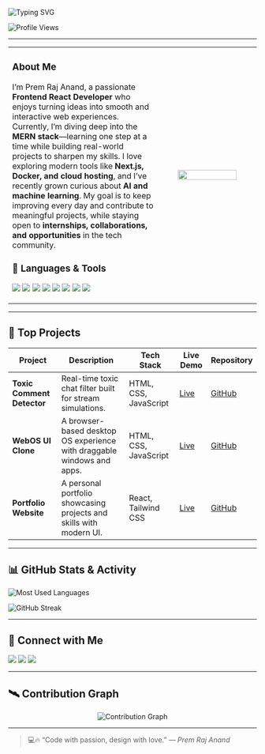 <p align="left">
  <img src="https://readme-typing-svg.demolab.com?font=Fira+Code&size=20&pause=1000&color=00C2CB&width=600&center=false&vCenter=false&repeat=true&lines=Hi+there%2C+I'm+Prem+Raj+Anand.;Frontend+React+Developer" alt="Typing SVG" />
</p>

<p align="left">
  <img src="https://komarev.com/ghpvc/?username=Premraj-87&label=Profile%20views&color=0e75b6&style=flat" alt="Profile Views" />
</p>

---

<table width="100%">
  <tr>
    <!-- Left Side (Static Text + Tech Stack) -->
    <td width="60%" valign="top" align="left">
      
###  About Me  

<p align="left">
I’m Prem Raj Anand, a passionate <b>Frontend React Developer</b> who enjoys turning ideas into smooth and interactive web experiences.  
Currently, I’m diving deep into the <b>MERN stack</b>—learning one step at a time while building real-world projects to sharpen my skills.  
I love exploring modern tools like <b>Next.js, Docker, and cloud hosting</b>, and I’ve recently grown curious about <b>AI and machine learning</b>.  
My goal is to keep improving every day and contribute to meaningful projects, while staying open to <b>internships, collaborations, and opportunities</b> in the tech community.  
</p>


### 🧰 Languages & Tools
<p>
  <img src="https://img.shields.io/badge/React-20232A?style=for-the-badge&logo=react&logoColor=61DAFB"/>
  <img src="https://img.shields.io/badge/JavaScript-F0DB4F?style=for-the-badge&logo=javascript&logoColor=black"/>
  <img src="https://img.shields.io/badge/HTML5-E34C26?style=for-the-badge&logo=html5&logoColor=white"/>
  <img src="https://img.shields.io/badge/CSS3-1572B6?style=for-the-badge&logo=css3&logoColor=white"/>
  <img src="https://img.shields.io/badge/Tailwind-06B6D4?style=for-the-badge&logo=tailwind-css&logoColor=white"/>
  <img src="https://img.shields.io/badge/Git-F05032?style=for-the-badge&logo=git&logoColor=white"/>
  <img src="https://img.shields.io/badge/GitHub-100000?style=for-the-badge&logo=github&logoColor=white"/>
  <img src="https://img.shields.io/badge/VSCode-007ACC?style=for-the-badge&logo=visual-studio-code&logoColor=white"/>
</p>

</td>

<!-- Right Side (GIF) -->
<td width="40%" align="center">
  <img src="https://i.pinimg.com/originals/90/70/32/9070324cdfc07c68d60eed0c39e77573.gif" width="80%" />
</td>
</tr>
</table>

---

## 🚀 Top Projects

| Project | Description | Tech Stack | Live Demo | Repository |
|---------|-------------|------------|-----------|------------|
| **Toxic Comment Detector** | Real-time toxic chat filter built for stream simulations. | HTML, CSS, JavaScript | [Live](https://your-live-url.com) | [GitHub](https://github.com/Premraj-87/toxic-chat) |
| **WebOS UI Clone** | A browser-based desktop OS experience with draggable windows and apps. | HTML, CSS, JavaScript | [Live](https://your-live-url.com) | [GitHub](https://github.com/Premraj-87/web-os) |
| **Portfolio Website** | A personal portfolio showcasing projects and skills with modern UI. | React, Tailwind CSS | [Live](https://premportfolio-gold.vercel.app/) | [GitHub](https://github.com/Premraj-87/Portfolio_one) |

---

## 📊 GitHub Stats & Activity

<p align="left">
  <img src="https://github-readme-stats.vercel.app/api/top-langs/?username=Premraj-87&layout=compact&theme=tokyonight&hide_border=true" alt="Most Used Languages"/>
</p>

<p align="left">
  <img src="https://streak-stats.demolab.com?user=Premraj-87&theme=dark&hide_border=true&background=000000" alt="GitHub Streak"/>
</p>

---

## 🤝 Connect with Me

<p align="left">
  <a href="https://www.linkedin.com/in/premrajanand87/"><img src="https://img.shields.io/badge/LinkedIn-blue?style=for-the-badge&logo=linkedin&logoColor=white"/></a>
  <a href="mailto:premrajanand91@example.com"><img src="https://img.shields.io/badge/Gmail-red?style=for-the-badge&logo=gmail&logoColor=white"/></a>
  <a href="https://yourportfolio.com"><img src="https://img.shields.io/badge/Portfolio-121212?style=for-the-badge&logo=vercel&logoColor=white"/></a>
</p>

---

## 🛰️ Contribution Graph 
<p align="center">
  <img src="https://github-readme-activity-graph.vercel.app/graph?username=Premraj-87&theme=tokyo-night&area=true&hide_border=true&custom_title=🔥%20My%20Contribution%20Graph" alt="Contribution Graph"/>
</p>

---

> 💻🔥 “Code with passion, design with love.” — *Prem Raj Anand*
